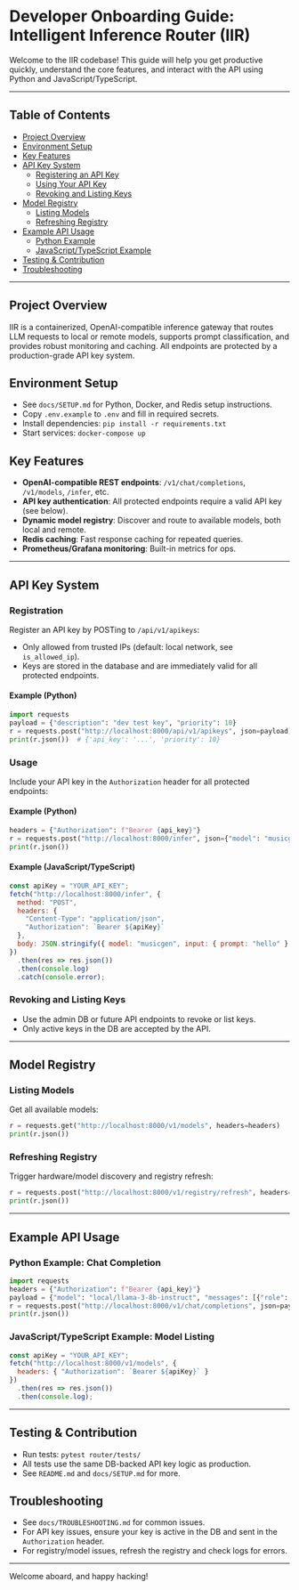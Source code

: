 # Developer Onboarding Guide: Intelligent Inference Router (IIR)

Welcome to the IIR codebase! This guide will help you get productive quickly, understand the core features, and interact with the API using Python and JavaScript/TypeScript.

---

## Table of Contents
- [Project Overview](#project-overview)
- [Environment Setup](#environment-setup)
- [Key Features](#key-features)
- [API Key System](#api-key-system)
  - [Registering an API Key](#registering-an-api-key)
  - [Using Your API Key](#using-your-api-key)
  - [Revoking and Listing Keys](#revoking-and-listing-keys)
- [Model Registry](#model-registry)
  - [Listing Models](#listing-models)
  - [Refreshing Registry](#refreshing-registry)
- [Example API Usage](#example-api-usage)
  - [Python Example](#python-example)
  - [JavaScript/TypeScript Example](#javascripttypescript-example)
- [Testing & Contribution](#testing--contribution)
- [Troubleshooting](#troubleshooting)

---

## Project Overview
IIR is a containerized, OpenAI-compatible inference gateway that routes LLM requests to local or remote models, supports prompt classification, and provides robust monitoring and caching. All endpoints are protected by a production-grade API key system.

## Environment Setup
- See `docs/SETUP.md` for Python, Docker, and Redis setup instructions.
- Copy `.env.example` to `.env` and fill in required secrets.
- Install dependencies: `pip install -r requirements.txt`
- Start services: `docker-compose up`

## Key Features
- **OpenAI-compatible REST endpoints**: `/v1/chat/completions`, `/v1/models`, `/infer`, etc.
- **API key authentication**: All protected endpoints require a valid API key (see below).
- **Dynamic model registry**: Discover and route to available models, both local and remote.
- **Redis caching**: Fast response caching for repeated queries.
- **Prometheus/Grafana monitoring**: Built-in metrics for ops.

---

## API Key System

### Registration
Register an API key by POSTing to `/api/v1/apikeys`:
- Only allowed from trusted IPs (default: local network, see `is_allowed_ip`).
- Keys are stored in the database and are immediately valid for all protected endpoints.

#### Example (Python)
```python
import requests
payload = {"description": "dev test key", "priority": 10}
r = requests.post("http://localhost:8000/api/v1/apikeys", json=payload)
print(r.json())  # {'api_key': '...', 'priority': 10}
```

### Usage
Include your API key in the `Authorization` header for all protected endpoints:

#### Example (Python)
```python
headers = {"Authorization": f"Bearer {api_key}"}
r = requests.post("http://localhost:8000/infer", json={"model": "musicgen", "input": {"prompt": "hello"}}, headers=headers)
print(r.json())
```

#### Example (JavaScript/TypeScript)
```js
const apiKey = "YOUR_API_KEY";
fetch("http://localhost:8000/infer", {
  method: "POST",
  headers: {
    "Content-Type": "application/json",
    "Authorization": `Bearer ${apiKey}`
  },
  body: JSON.stringify({ model: "musicgen", input: { prompt: "hello" } })
})
  .then(res => res.json())
  .then(console.log)
  .catch(console.error);
```

### Revoking and Listing Keys
- Use the admin DB or future API endpoints to revoke or list keys.
- Only active keys in the DB are accepted by the API.

---

## Model Registry

### Listing Models
Get all available models:
```python
r = requests.get("http://localhost:8000/v1/models", headers=headers)
print(r.json())
```

### Refreshing Registry
Trigger hardware/model discovery and registry refresh:
```python
r = requests.post("http://localhost:8000/v1/registry/refresh", headers=headers)
print(r.json())
```

---

## Example API Usage

### Python Example: Chat Completion
```python
import requests
headers = {"Authorization": f"Bearer {api_key}"}
payload = {"model": "local/llama-3-8b-instruct", "messages": [{"role": "user", "content": "Hello!"}]}
r = requests.post("http://localhost:8000/v1/chat/completions", json=payload, headers=headers)
print(r.json())
```

### JavaScript/TypeScript Example: Model Listing
```js
const apiKey = "YOUR_API_KEY";
fetch("http://localhost:8000/v1/models", {
  headers: { "Authorization": `Bearer ${apiKey}` }
})
  .then(res => res.json())
  .then(console.log);
```

---

## Testing & Contribution
- Run tests: `pytest router/tests/`
- All tests use the same DB-backed API key logic as production.
- See `README.md` and `docs/SETUP.md` for more.

## Troubleshooting
- See `docs/TROUBLESHOOTING.md` for common issues.
- For API key issues, ensure your key is active in the DB and sent in the `Authorization` header.
- For registry/model issues, refresh the registry and check logs for errors.

---

Welcome aboard, and happy hacking!
